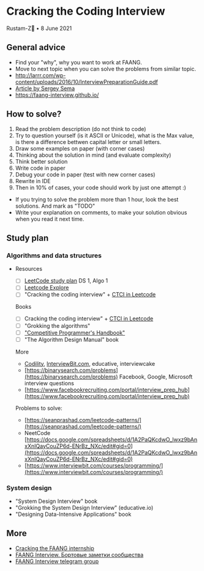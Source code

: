 # Cracking the Coding Interview 

Rustam-Z🚀 • 8 June 2021

## General advice
- Find your "why", why you want to work at FAANG.
- Move to next topic when you can solve the problems from similar topic. 
- http://larrr.com/wp-content/uploads/2016/10/InterviewPreparationGuide.pdf
- [Article by Sergey Sema](https://dou.ua/lenta/articles/google-interview/)
- https://faang-interview.github.io/


## How to solve?
1. Read the problem description (do not think to code)
2. Try to question yourself (is it ASCII or Unicode), what is the Max value, is there a difference bettwen capital letter or small letters.
3. Draw some examples on paper (with corner cases)
4. Thinking about the solution in mind (and evaluate complexity)
5. Think better solution
6. Write code in paper
7. Debug your code in paper (test with new corner cases)
8. Rewrite in IDE
9. Then in 10% of cases, your code should work by just one attempt :)

- If you trying to solve the problem more than 1 hour, look the best solutions. And mark as "TODO"
- Write your explanation on comments, to make your solution obvious when you read it next time.

## Study plan
### Algorithms and data structures
- Resources
    - [ ]  [LeetCode study plan](https://leetcode.com/study-plan/) DS 1, Algo 1
    - [ ]  [Leetcode Explore](https://leetcode.com/explore/)
    - [ ] "Cracking the coding interview" + [CTCI in Leetcode](https://leetcode.com/discuss/general-discussion/1152824/cracking-the-coding-interview-6th-edition-in-leetcode)

    Books

    - [ ]  Cracking the coding interview" + [CTCI in Leetcode](https://leetcode.com/discuss/general-discussion/1152824/cracking-the-coding-interview-6th-edition-in-leetcode)
    - [ ]  "Grokking the algorithms"
    - [ ]  ["Competitive Programmer's Handbook"](https://cses.fi/book/book.pdf)
    - [ ]  "The Algorithm Design Manual" book
    
    More
    
    - [Codility](https://app.codility.com/programmers/lessons/), [InterviewBit.com](http://InterviewBit.com), educative, interviewcake
    - [https://binarysearch.com/problems](https://binarysearch.com/problems) Facebook, Google, Microsoft interview questions
    - [https://www.facebookrecruiting.com/portal/interview_prep_hub](https://www.facebookrecruiting.com/portal/interview_prep_hub)
    
    Problems to solve:
    
    - [https://seanprashad.com/leetcode-patterns/](https://seanprashad.com/leetcode-patterns/)
    - NeetCode [https://docs.google.com/spreadsheets/d/1A2PaQKcdwO_lwxz9bAnxXnIQayCouZP6d-ENrBz_NXc/edit#gid=0](https://docs.google.com/spreadsheets/d/1A2PaQKcdwO_lwxz9bAnxXnIQayCouZP6d-ENrBz_NXc/edit#gid=0)
    - [https://www.interviewbit.com/courses/programming/](https://www.interviewbit.com/courses/programming/)

### System design
- "System Design Interview" book
- "Grokking the System Design Interview" (educative.io)
- "Designing Data-Intensive Applications" book

## More
- [Cracking the FAANG internship](https://gist.github.com/kwojcicki/fe916e8a12dd2abea68d772d740daf29)
- [FAANG Interview. Бортовые заметки сообщества](https://docs.google.com/document/d/1RKzJA7UHj3UKMFxK4Bluy-gB7Sf2fk0mUlCPs76Z07k/edit#)
- [FAANG Interview telegram group](https://t.me/FaangInterview)


<!-- Welcome to Cracking FAANG!

My study plan:
- #algorithms, #systems_design and #behavior

- Nodir's advice https://t.me/cracking_faang/285
- Smns advice https://t.me/FaangInterviewChannel/58

- https://t.me/faang_materials
- https://t.me/FaangInterviewChannel

Smth should be here:
    - Google
    - Facebook **
    - Microsoft **
    - Amazon 
    - OpenAI
    - Databricks
    - Bloomberg

https://t.me/FaangDataScience/436
"Хорошая мастер программа и стажировка по нужной теме + хорошая подготовка может принести офер джуниора в амазон." - @elena_12321
-->
